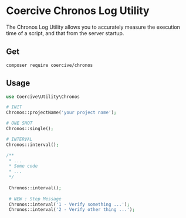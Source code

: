 Coercive Chronos Log Utility
============================

The Chronos Log Utility allows you to accurately measure the execution time of a script, and that from the server startup.

Get
---
```
composer require coercive/chronos
```

Usage
-----
```php
use Coercive\Utility\Chronos

# INIT
Chronos::projectName('your project name');

# ONE SHOT
Chronos::single();

# INTERVAL
Chronos::interval();

/**
 * ...
 * Some code
 * ...
 */
 
 Chronos::interval();
 
 # NEW : Step Message
 Chronos::interval('1 - Verify something ...');
 Chronos::interval('2 - Verify other thing ...');

```
